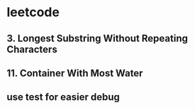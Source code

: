 # leetcode

## 3. Longest Substring Without Repeating Characters

## 11. Container With Most Water

## use test for easier debug
